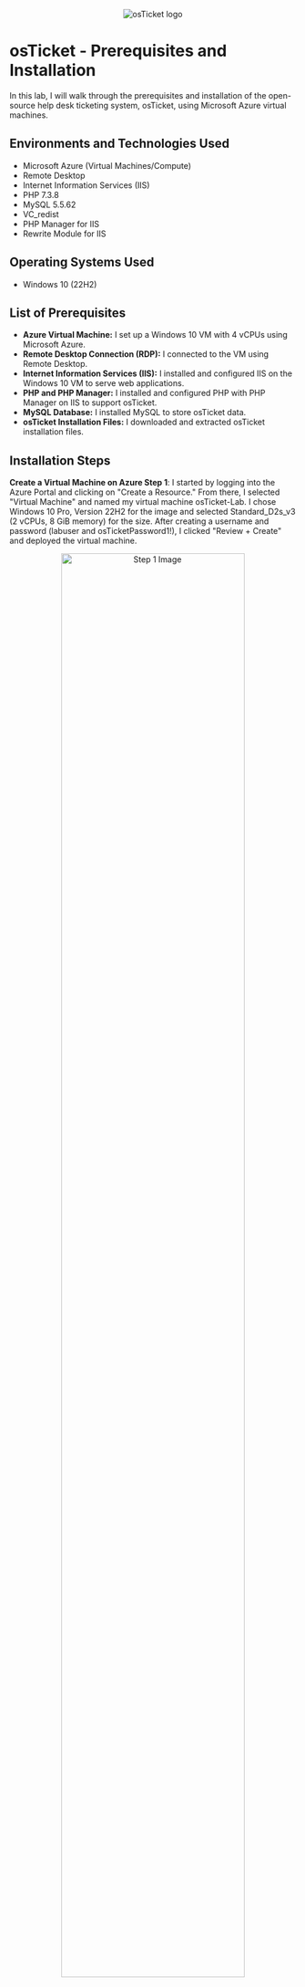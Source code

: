 <p align="center">
  <img src="https://i.imgur.com/Clzj7Xs.png" alt="osTicket logo">
</p>

<h1>osTicket - Prerequisites and Installation</h1>

<p>In this lab, I will walk through the prerequisites and installation of the open-source help desk ticketing system, osTicket, using Microsoft Azure virtual machines.</p>

<h2>Environments and Technologies Used</h2>

- Microsoft Azure (Virtual Machines/Compute)
- Remote Desktop
- Internet Information Services (IIS)
- PHP 7.3.8
- MySQL 5.5.62
- VC_redist
- PHP Manager for IIS
- Rewrite Module for IIS

<h2>Operating Systems Used</h2>

- Windows 10 (22H2)

<h2>List of Prerequisites</h2>

<ul>
  <li><strong>Azure Virtual Machine:</strong> I set up a Windows 10 VM with 4 vCPUs using Microsoft Azure.</li>
  <li><strong>Remote Desktop Connection (RDP):</strong> I connected to the VM using Remote Desktop.</li>
  <li><strong>Internet Information Services (IIS):</strong> I installed and configured IIS on the Windows 10 VM to serve web applications.</li>
  <li><strong>PHP and PHP Manager:</strong> I installed and configured PHP with PHP Manager on IIS to support osTicket.</li>
  <li><strong>MySQL Database:</strong> I installed MySQL to store osTicket data.</li>
  <li><strong>osTicket Installation Files:</strong> I downloaded and extracted osTicket installation files.</li>
</ul>

<h2>Installation Steps</h2>

<p><strong>Create a Virtual Machine on Azure Step 1</strong>: I started by logging into the Azure Portal and clicking on "Create a Resource." From there, I selected "Virtual Machine" and named my virtual machine osTicket-Lab. I chose Windows 10 Pro, Version 22H2 for the image and selected Standard_D2s_v3 (2 vCPUs, 8 GiB memory) for the size. After creating a username and password (labuser and osTicketPassword1!), I clicked "Review + Create" and deployed the virtual machine.</p>
<p align="center">
  <img src="https://github.com/user-attachments/assets/474e6171-e698-4d18-94c5-deebdd987e5c" height="80%" width="80%" alt="Step 1 Image"/>
</p>


<p><strong>Connect to the VM Step 2</strong>: Once the VM was deployed, I went to the homepage in Azure and clicked on the VM (osTicket-Lab). This displayed its public IP address, which I used to connect to the VM via Remote Desktop. I added the IP to Remote Desktop by clicking "Add PC" and entered osTicket-Lab as the friendly name. I then connected to the VM by entering the credentials created in Step 1.</p>
<p align="center">
  <img src="https://github.com/user-attachments/assets/b20294b6-96a6-4521-b04e-db5ecdbe1751" height="80%" width="80%" alt="Step 2 Image 1"/>
</p>



<p><strong>Enable IIS and CGI Step 3</strong>: I enabled IIS and CGI in the Windows VM by navigating to the Control Panel, selecting "Programs," and clicking "Turn Windows features on or off." I checked the box next to Internet Information Services (IIS) and then enabled CGI under the World Wide Web Services section.</p>
<p align="center">
  <img src="https://github.com/user-attachments/assets/ea33be6f-594c-439a-b80d-518a7d85c70e" height="80%" width="80%" alt="Step 3 Image 2"/>
</p>
<p align="center">
  <img src="https://github.com/user-attachments/assets/4abd9dc4-77fd-4e1b-8a65-7fce73754fec" height="80%" width="80%" alt="Step 3 Image 3"/>
</p>



<p><strong>Installing PHP, Rewrite Module, and VC_redist Step 4</strong>: I navigated to the `osTicket-Installation-Files` folder on my desktop within the VM and installed PHP Manager for IIS (PHPManagerForIIS_V1.5.0.msi) and the Rewrite Module (rewrite_amd64_en-US.msi). Next, I created a folder at `C:\PHP` and unzipped PHP 7.3.8 into it. Finally, I installed the Microsoft Visual C++ Redistributable (VC_redist.x86.exe) to ensure all necessary libraries were available.</p>
<p align="center">
  <img width="1440" alt="Screenshot 2024-10-01 at 2 49 31 AM" src="https://github.com/user-attachments/assets/8be90b70-8cb5-4679-9ac0-89e6fb3bb23c">
</p>
<p align="center">
  <img width="1440" alt="Screenshot 2024-10-01 at 2 50 09 AM" src="https://github.com/user-attachments/assets/17e5b78d-eb3c-438c-a859-190fb386e5fc">
</p>



<p><strong>Installing MySQL Step 5</strong>: From the `osTicket-Installation-Files` folder, I installed MySQL 5.5.62 (mysql-5.5.62-win32.msi) using the Typical Setup. After installation, I launched the Configuration Wizard, chose "Standard Configuration," and set the MySQL root username and password to `root` for both fields.</p>
<p align="center">
  <img width="1440" alt="Screenshot 2024-10-01 at 3 20 21 AM" src="https://github.com/user-attachments/assets/109d9b25-e4c0-4814-bab5-d02d0caaeb57">
</p>


<p><strong>Configure IIS and Install osTicket Step 6</strong>: I opened IIS as an administrator by searching for "IIS Manager" and selecting "Run as Administrator." I then registered PHP in IIS by navigating to "PHP Manager" and setting the path to "C:\PHP\php-cgi.exe". Once PHP was registered, I reloaded IIS by stopping and starting the server through IIS Manager.</p>

<p>After that, I installed osTicket v1.15.8. I went to the "osTicket-Installation-Files" folder on my desktop, unzipped "osTicket-v1.15.8.zip," and copied the "upload" folder into "C:\inetpub\wwwroot." I renamed the "upload" folder to "osTicket." After renaming, I reloaded IIS again by stopping and starting the server.</p>

<p>Next, I accessed osTicket by going to IIS Manager, navigating to "Sites" -> "Default Website" -> "osTicket", and clicking "Browse *:80" on the right-hand side. This opened osTicket in my browser. When certain PHP extensions were not enabled, I returned to IIS Manager, navigated to "Sites" -> "Default Website" -> "osTicket", double-clicked "PHP Manager", and then clicked "Enable or disable an extension." I enabled the following extensions: "php_imap.dll", "php_intl.dll", and "php_opcache.dll". After enabling these extensions, I refreshed the osTicket site in my browser.</p>

<p align="center">
  <img width="1440" alt="Screenshot 2024-10-01 at 3 46 25 AM" src="https://github.com/user-attachments/assets/2e98275a-efcb-4fe9-9556-47418b294a14">
</p>
<p align="center">
  <img width="1440" alt="Screenshot 2024-10-01 at 3 47 19 AM" src="https://github.com/user-attachments/assets/a0442318-a068-4f18-bb75-c38e39cf0c74">
</p>




<p><strong>Finalizing osTicket Setup and Database Configuration Step 7</strong>: I continued setting up osTicket in my browser by clicking "Continue" on the setup page. When prompted, I named the helpdesk (I chose "Helpdesk") and set the default email address that would receive messages from customers.</p>

<p>Next, from the "osTicket-Installation-Files" folder, I installed **HeidiSQL** by launching the installer. Once installed, I opened **HeidiSQL** and created a new session with the username "root" and the password "root". I connected to the session and created a new database named "osTicket".</p>

<p>After the database was created, I returned to the osTicket setup in my browser. I entered the following MySQL details: MySQL Database: "osTicket", MySQL Username: "root", and MySQL Password: "root". Once these details were filled in, I clicked "Install Now!"</p>
